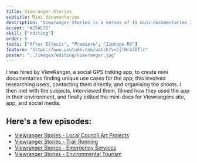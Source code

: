 ```yaml
---
title: Viewranger Stories
subtitle: Mini documentaries
description: "Viewranger Stories is a series of 11 mini-documentaries I produced that followed users of the GPS tracking app ViewRanger across the UK."
accent: "#25AC7D"
skill: ["editing"]
order: 6
tools: ["After Effects", "Premiere", "Izotope RX"]
feature: "https://www.youtube.com/watch?v=Cjf0rb3DTlc"
poster: "../images/editing/viewranger.jpg"
---
```


I was hired by ViewRanger, a social GPS treking app, to create mini documentaries finding unique use cases for the app; this involved researching users, contacting them directly, and organising the shoots. I then met with the subjects, interviewed them, filmed how they used the app in their environment, and finally edited the mini-docs for Viewrangers site, app, and social media.
<br/>

## Here's a few episodes:

- [Viewranger Stories - Local Council Art Projects](https://www.youtube.com/watch?v=tqu5L1GwsTY)
- [Viewranger Stories - Trail Running](https://www.youtube.com/watch?v=_lVxOQzmgvw)
- [Viewranger Stories - Emergency Services](https://www.youtube.com/watch?v=KyGr0XKWmf8)
- [Viewranger Stories - Environmental Tourism](https://www.youtube.com/watch?v=fUozoGJpSiQ)
